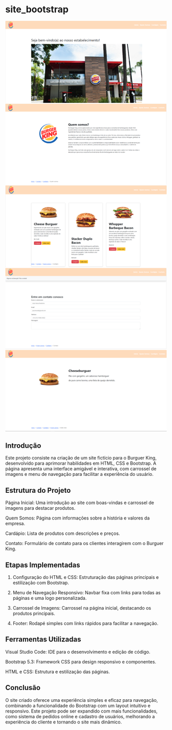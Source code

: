 # site_bootstrap

![alt text](image.png)
![alt text](image-1.png)
![alt text](image-6.png)
![alt text](image-3.png)
![alt text](image-4.png)
## Introdução

Este projeto consiste na criação de um site fictício para o Burguer King, desenvolvido para aprimorar habilidades em HTML, CSS e Bootstrap. A página apresenta uma interface amigável e interativa, com carrossel de imagens e menu de navegação para facilitar a experiência do usuário.

## Estrutura do Projeto

Página Inicial: Uma introdução ao site com boas-vindas e carrossel de imagens para destacar produtos.

Quem Somos: Página com informações sobre a história e valores da empresa.

Cardápio: Lista de produtos com descrições e preços.

Contato: Formulário de contato para os clientes interagirem com o Burguer King.


## Etapas Implementadas

1. Configuração do HTML e CSS: Estruturação das páginas principais e estilização com Bootstrap.


2. Menu de Navegação Responsivo: Navbar fixa com links para todas as páginas e uma logo personalizada.


3. Carrossel de Imagens: Carrossel na página inicial, destacando os produtos principais.


4. Footer: Rodapé simples com links rápidos para facilitar a navegação.



## Ferramentas Utilizadas

Visual Studio Code: IDE para o desenvolvimento e edição de código.

Bootstrap 5.3: Framework CSS para design responsivo e componentes.

HTML e CSS: Estrutura e estilização das páginas.


## Conclusão

O site criado oferece uma experiência simples e eficaz para navegação, combinando a funcionalidade do Bootstrap com um layout intuitivo e responsivo. Este projeto pode ser expandido com mais funcionalidades, como sistema de pedidos online e cadastro de usuários, melhorando a experiência do cliente e tornando o site mais dinâmico.




